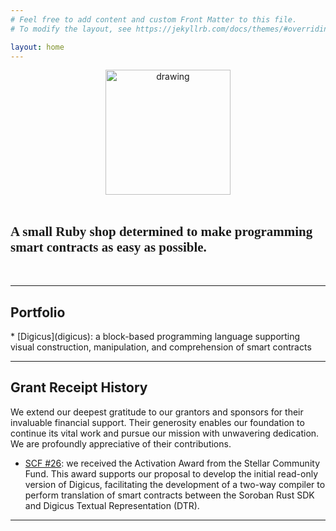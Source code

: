```yaml
---
# Feel free to add content and custom Front Matter to this file.
# To modify the layout, see https://jekyllrb.com/docs/themes/#overriding-theme-defaults

layout: home
---
```

<link rel="preconnect" href="https://fonts.googleapis.com">
<link rel="preconnect" href="https://fonts.gstatic.com" crossorigin>
<link href="https://fonts.googleapis.com/css2?family=Playwrite+IT+Moderna:wght@100..400&display=swap" rel="stylesheet">


<center><img src="../images/DevelopmentFoundation_logo.png" alt="drawing" width="200"/></center>

<br>

<h2 style=" font-family: 'Playwrite IT Moderna', cursive"> A small Ruby shop determined to make programming smart contracts as easy as possible. </h2>

<br>

***

<h2>Portfolio</h2>
* [Digicus](digicus): a block-based programming language supporting visual construction, manipulation, and comprehension of smart contracts

***

<h2>Grant Receipt History</h2>

We extend our deepest gratitude to our grantors and sponsors for their invaluable financial support. Their generosity enables our foundation to continue its vital work and pursue our mission with unwavering dedication. We are profoundly appreciative of their contributions.



* [SCF #26](https://communityfund.stellar.org/project/digicus): we received the Activation Award from the Stellar Community Fund. This award supports our proposal to develop the initial read-only version of Digicus, facilitating the development of a two-way compiler to perform translation of smart contracts between the Soroban Rust SDK and Digicus Textual Representation (DTR).

***
